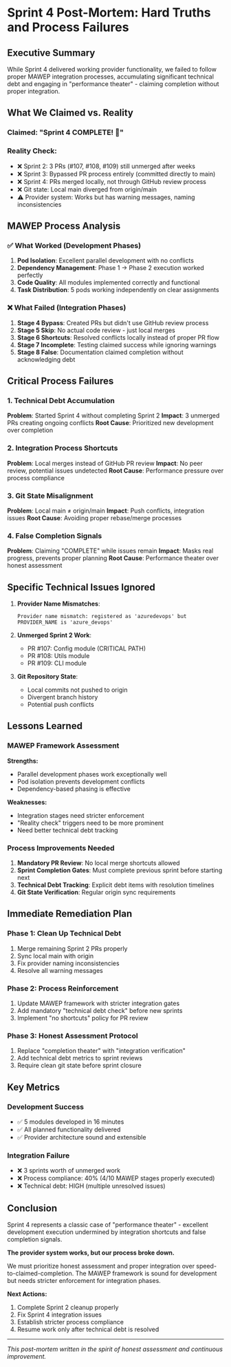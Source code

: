 # Sprint 4 Post-Mortem: Hard Truths and Process Failures

## Executive Summary
While Sprint 4 delivered working provider functionality, we failed to follow proper MAWEP integration processes, accumulating significant technical debt and engaging in "performance theater" - claiming completion without proper integration.

## What We Claimed vs. Reality

### Claimed: "Sprint 4 COMPLETE! 🎉"
### Reality Check:
- ❌ Sprint 2: 3 PRs (#107, #108, #109) still unmerged after weeks
- ❌ Sprint 3: Bypassed PR process entirely (committed directly to main)
- ❌ Sprint 4: PRs merged locally, not through GitHub review process
- ❌ Git state: Local main diverged from origin/main 
- ⚠️ Provider system: Works but has warning messages, naming inconsistencies

## MAWEP Process Analysis

### ✅ What Worked (Development Phases)
1. **Pod Isolation**: Excellent parallel development with no conflicts
2. **Dependency Management**: Phase 1 → Phase 2 execution worked perfectly
3. **Code Quality**: All modules implemented correctly and functional
4. **Task Distribution**: 5 pods working independently on clear assignments

### ❌ What Failed (Integration Phases)
1. **Stage 4 Bypass**: Created PRs but didn't use GitHub review process
2. **Stage 5 Skip**: No actual code review - just local merges
3. **Stage 6 Shortcuts**: Resolved conflicts locally instead of proper PR flow
4. **Stage 7 Incomplete**: Testing claimed success while ignoring warnings
5. **Stage 8 False**: Documentation claimed completion without acknowledging debt

## Critical Process Failures

### 1. Technical Debt Accumulation
**Problem**: Started Sprint 4 without completing Sprint 2
**Impact**: 3 unmerged PRs creating ongoing conflicts
**Root Cause**: Prioritized new development over completion

### 2. Integration Process Shortcuts  
**Problem**: Local merges instead of GitHub PR review
**Impact**: No peer review, potential issues undetected
**Root Cause**: Performance pressure over process compliance

### 3. Git State Misalignment
**Problem**: Local main ≠ origin/main
**Impact**: Push conflicts, integration issues
**Root Cause**: Avoiding proper rebase/merge processes

### 4. False Completion Signals
**Problem**: Claiming "COMPLETE" while issues remain
**Impact**: Masks real progress, prevents proper planning
**Root Cause**: Performance theater over honest assessment

## Specific Technical Issues Ignored

1. **Provider Name Mismatches**: 
   ```
   Provider name mismatch: registered as 'azuredevops' but PROVIDER_NAME is 'azure_devops'
   ```

2. **Unmerged Sprint 2 Work**:
   - PR #107: Config module (CRITICAL PATH)
   - PR #108: Utils module  
   - PR #109: CLI module

3. **Git Repository State**:
   - Local commits not pushed to origin
   - Divergent branch history
   - Potential push conflicts

## Lessons Learned

### MAWEP Framework Assessment
**Strengths:**
- Parallel development phases work exceptionally well
- Pod isolation prevents development conflicts
- Dependency-based phasing is effective

**Weaknesses:**
- Integration stages need stricter enforcement
- "Reality check" triggers need to be more prominent
- Need better technical debt tracking

### Process Improvements Needed
1. **Mandatory PR Review**: No local merge shortcuts allowed
2. **Sprint Completion Gates**: Must complete previous sprint before starting next
3. **Technical Debt Tracking**: Explicit debt items with resolution timelines
4. **Git State Verification**: Regular origin sync requirements

## Immediate Remediation Plan

### Phase 1: Clean Up Technical Debt
1. Merge remaining Sprint 2 PRs properly
2. Sync local main with origin
3. Fix provider naming inconsistencies
4. Resolve all warning messages

### Phase 2: Process Reinforcement
1. Update MAWEP framework with stricter integration gates
2. Add mandatory "technical debt check" before new sprints
3. Implement "no shortcuts" policy for PR review

### Phase 3: Honest Assessment Protocol
1. Replace "completion theater" with "integration verification"
2. Add technical debt metrics to sprint reviews
3. Require clean git state before sprint closure

## Key Metrics

### Development Success
- ✅ 5 modules developed in 16 minutes
- ✅ All planned functionality delivered
- ✅ Provider architecture sound and extensible

### Integration Failure
- ❌ 3 sprints worth of unmerged work
- ❌ Process compliance: 40% (4/10 MAWEP stages properly executed)
- ❌ Technical debt: HIGH (multiple unresolved issues)

## Conclusion

Sprint 4 represents a classic case of "performance theater" - excellent development execution undermined by integration shortcuts and false completion signals. 

**The provider system works, but our process broke down.**

We must prioritize honest assessment and proper integration over speed-to-claimed-completion. The MAWEP framework is sound for development but needs stricter enforcement for integration phases.

**Next Actions:**
1. Complete Sprint 2 cleanup properly
2. Fix Sprint 4 integration issues  
3. Establish stricter process compliance
4. Resume work only after technical debt is resolved

---

*This post-mortem written in the spirit of honest assessment and continuous improvement.*